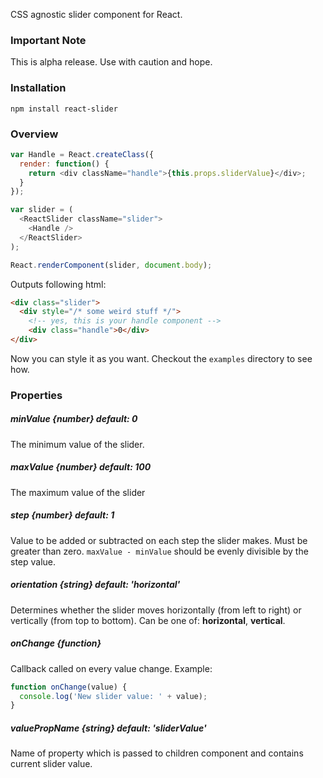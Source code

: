 CSS agnostic slider component for React.

### Important Note

This is alpha release. Use with caution and hope.

### Installation

```
npm install react-slider
```

### Overview

```javascript
var Handle = React.createClass({
  render: function() {
    return <div className="handle">{this.props.sliderValue}</div>;
  }
});

var slider = (
  <ReactSlider className="slider">
    <Handle />
  </ReactSlider>
);

React.renderComponent(slider, document.body);
```

Outputs following html:

```html
<div class="slider">
  <div style="/* some weird stuff */">
    <!-- yes, this is your handle component -->
    <div class="handle">0</div>
</div>
```

Now you can style it as you want. Checkout the ```examples``` directory to see how.

### Properties

##### minValue {number} default: 0

The minimum value of the slider.

##### maxValue {number} default: 100

The maximum value of the slider

##### step {number} default: 1

Value to be added or subtracted on each step the slider makes. Must be greater than zero. ```maxValue - minValue``` should be evenly divisible by the step value.

##### orientation {string} default: 'horizontal'

Determines whether the slider moves horizontally (from left to right) or vertically (from top to bottom). Can be one of: **horizontal**, **vertical**.

##### onChange {function}

Callback called on every value change. Example:

```javascript
function onChange(value) { 
  console.log('New slider value: ' + value); 
}
```

##### valuePropName {string} default: 'sliderValue'

Name of property which is passed to children component and contains current slider value. 
